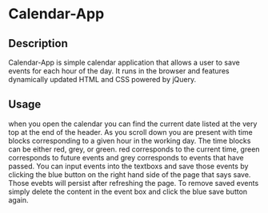 # Calendar-App

## Description

Calendar-App is simple calendar application that allows a user to save events for each hour of the day. It runs in the browser and features dynamically updated HTML and CSS powered by jQuery.

## Usage 

when you open the calendar you can find the current date listed at the very top at the end of the header. As you scroll down you are present with time blocks corresponding to a given hour in the working day. The time blocks can be either red, grey, or green. red corresponds to the current time, green corresponds to future events and grey corresponds to events that have passed. You can input events into the textboxs and save those events by clicking the blue button on the right hand side of the page that says save. Those evebts will persist after refreshing the page. To remove saved events simply delete the content in the event box and click the blue save button again.
